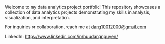 Welcome to my data analytics project portfolio! This repository showcases a collection of data analytics projects demonstrating my skills in analysis, visualization, and interpretation.

For inquiries or collaboration, reach me at dang10012000@gmail.com

LinkedIn: https://www.linkedin.com/in/huudangnguyen/
